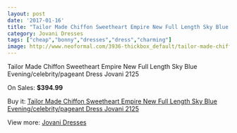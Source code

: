```yaml
---
layout: post
date: '2017-01-16'
title: "Tailor Made Chiffon Sweetheart Empire New Full Length Sky Blue Evening/celebrity/pageant Dress Jovani 2125"
category: Jovani Dresses
tags: ["cheap","bonny","dresses","dress","charming"]
image: http://www.neoformal.com/3936-thickbox_default/tailor-made-chiffon-sweetheart-empire-new-full-length-sky-blue-evening-celebrity-pageant-dress-jovani-2125.jpg
---
```

Tailor Made Chiffon Sweetheart Empire New Full Length Sky Blue Evening/celebrity/pageant Dress Jovani 2125

On Sales: **$394.99**
<a href="https://www.neoformal.com/en/jovani-dresses/1467-tailor-made-chiffon-sweetheart-empire-new-full-length-sky-blue-evening-celebrity-pageant-dress-jovani-2125.html"><amp-img layout="responsive" width="600" height="600" src="//www.neoformal.com/3936-thickbox_default/tailor-made-chiffon-sweetheart-empire-new-full-length-sky-blue-evening-celebrity-pageant-dress-jovani-2125.jpg" alt="Tailor Made Chiffon Sweetheart Empire New Full Length Sky Blue Evening/celebrity/pageant Dress Jovani 2125 0" /></a>
<a href="https://www.neoformal.com/en/jovani-dresses/1467-tailor-made-chiffon-sweetheart-empire-new-full-length-sky-blue-evening-celebrity-pageant-dress-jovani-2125.html"><amp-img layout="responsive" width="600" height="600" src="//www.neoformal.com/3937-thickbox_default/tailor-made-chiffon-sweetheart-empire-new-full-length-sky-blue-evening-celebrity-pageant-dress-jovani-2125.jpg" alt="Tailor Made Chiffon Sweetheart Empire New Full Length Sky Blue Evening/celebrity/pageant Dress Jovani 2125 1" /></a>

Buy it: [Tailor Made Chiffon Sweetheart Empire New Full Length Sky Blue Evening/celebrity/pageant Dress Jovani 2125](https://www.neoformal.com/en/jovani-dresses/1467-tailor-made-chiffon-sweetheart-empire-new-full-length-sky-blue-evening-celebrity-pageant-dress-jovani-2125.html "Tailor Made Chiffon Sweetheart Empire New Full Length Sky Blue Evening/celebrity/pageant Dress Jovani 2125")

View more: [Jovani Dresses](https://www.neoformal.com/en/15-jovani-dresses "Jovani Dresses")